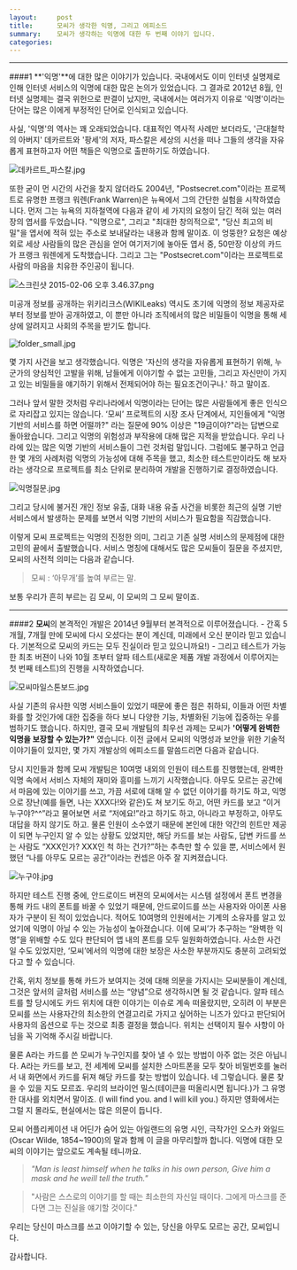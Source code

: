 ```yaml
---
layout:     post
title:      모씨가 생각한 익명, 그리고 에피소드
summary:    모씨가 생각하는 익명에 대한 두 번째 이야기 입니다.
categories:
---
```

----------


###\#1 
**'익명'**에 대한 많은 이야기가 있습니다. 국내에서도 이미 인터넷 실명제로 인해 인터넷 서비스의 익명에 대한 많은 논의가 있었습니다. 그 결과로 2012년 8월, 인터넷 실명제는 결국 위헌으로 판결이 났지만, 국내에서는 여러가지 이유로 '익명'이라는 단어는 많은 이에게 부정적인 단어로 인식되고 있습니다.

사실, '익명'의 역사는 꽤 오래되었습니다. 대표적인 역사적 사례만 보더라도, '근대철학의 아버지' 데카르트와 '팡세'의 저자, 파스칼은 세상의 시선을 떠나 그들의 생각을 자유롭게 표현하고자 어떤 책들은 익명으로 출판하기도 하였습니다.

![](/images/201502/001.jpg "데카르트_파스칼.jpg")
  
또한 굳이 먼 시간의 사건을 찾지 않더라도 2004년, "Postsecret.com"이라는 프로젝트로 유명한 프랭크 워렌(Frank Warren)은 뉴욕에서 그의 간단한 실험을 시작하였습니다. 먼저 그는 뉴욕의 지하철역에 다음과 같이 세 가지의 요청이 담긴 적혀 있는 여러 장의 엽서를 두었습니다. "익명으로", 그리고 "최대한 창의적으로", "당신 최고의 비밀"을 엽서에 적혀 있는 주소로 보내달라는 내용과 함께 말이죠. 이 엉뚱한? 요청은 예상 외로 세상 사람들의 많은 관심을 얻어 여기저기에 놓아둔 엽서 중, 50만장 이상의 카드가 프랭크 워렌에게 도착했습니다. 그리고 그는  "Postsecret.com"이라는 프로젝트로 사람의 마음을 치유한 주인공이 됩니다.

![](/images/201502/002.jpg "스크린샷 2015-02-06 오후 3.46.37.png")
 
미공개 정보를 공개하는 위키리크스(WIKILeaks) 역시도 초기에 익명의 정보 제공자로부터 정보를 받아 공개하였고, 이 뿐만 아니라 조직에서의 많은 비밀들이 익명을 통해 세상에 알려지고 사회의 주목을 받기도 합니다.

![](/images/201502/003.jpg "folder_small.jpg")
 
 
몇 가지 사건을 보고 생각했습니다. 익명은 '자신의 생각을 자유롭게 표현하기 위해, 누군가의 양심적인 고발을 위해, 남들에게 이야기할 수 없는 고민들, 그리고 자신만이 가지고 있는 비밀들을 얘기하기 위해서 전제되어야 하는 필요조건이구나.' 하고 말이죠. 

그러나 앞서 말한 것처럼 우리나라에서 익명이라는 단어는 많은 사람들에게 좋은 인식으로 자리잡고 있지는 않습니다. ‘모씨’ 프로젝트의 시장 조사 단계에서, 지인들에게 "익명 기반의 서비스를 하면 어떨까?" 라는 질문에 90% 이상은 "19금이야?"라는 답변으로 돌아왔습니다. 그리고 익명의 위험성과 부작용에 대해 많은 지적을 받았습니다. 우리 나라에 있는 많은 익명 기반의 서비스들이 그런 것처럼 말입니다. 그럼에도 불구하고 언급한 몇 개의 사례처럼 익명의 가능성에 대해 주목을 했고, 최소한 테스트만이라도 해 보자라는 생각으로 프로젝트를 최소 단위로 분리하여 개발을 진행하기로 결정하였습니다.

![](/images/201502/004.jpg "익명질문.jpg")
 
그리고 당시에 불거진 개인 정보 유출, 대화 내용 유출 사건을 비롯한 최근의 실명 기반 서비스에서 발생하는 문제를 보면서 익명 기반의 서비스가 필요함을 직감했습니다.
 
이렇게 모씨 프로젝트는 익명의 진정한 의미, 그리고 기존 실명 서비스의 문제점에 대한 고민의 끝에서 출발했습니다. 서비스 명칭에 대해서도 많은 모씨들이 질문을 주셨지만, 모씨의 사전적 의미는 다음과 같습니다.

>모씨 : ‘아무개’를 높여 부르는 말.

보통 우리가 흔히 부르는 김 모씨, 이 모씨의 그 모씨 말이죠. 
 


----------


###\#2
**모씨**의 본격적인 개발은 2014년 9월부터 본격적으로 이루어졌습니다. - 간혹 5개월, 7개월 만에 모씨에 다시 오셨다는 분이 계신데, 미래에서 오신 분이라 믿고 있습니다. 기본적으로 모씨의 카드는 모두 진실이라 믿고 있으니까요!) - 그리고 테스트가 가능한 최초 버젼이 나와 10월 초부터 알파 테스트(새로운 제품 개발 과정에서 이루어지는 첫 번째 테스트)의 진행을 시작하였습니다.
 
![](/images/201502/005.jpg "모씨마일스톤보드.jpg")

사실 기존의 유사한 익명 서비스들이 있었기 때문에 좋은 점은 취하되, 이들과 어떤 차별화를 할 것인가에 대한 집중을 하다 보니 다양한 기능, 차별화된 기능에 집중하는 우를 범하기도 했습니다. 하지만, 결국 모씨 개발팀의 최우선 과제는 모씨가 **'어떻게 완벽한 익명을 보장할 수 있는가?"** 였습니다. 이전 글에서 모씨의 익명성과 보안을 위한 기술적 이야기들이 있지만, 몇 가지 개발상의 에피소드를 말씀드리면 다음과 같습니다.
 
당시 지인들과 함께 모씨 개발팀은 10여명 내외의 인원이 테스트를 진행했는데,  완벽한 익명 속에서 서비스 자체의 재미와 흥미를 느끼기 시작했습니다. 아무도 모르는 공간에서 마음에 있는 이야기를 쓰고, 가끔 서로에 대해 알 수 없던 이야기를 하기도 하고, 익명으로 장난(예를 들면, 나는 XXX다!와 같은)도 쳐 보기도 하고, 어떤 카드를 보고 “이거 누구야?^^”라고 물어보면 서로 “저에요!”라고 하기도 하고, 아니라고 부정하고, 아무도 대답을 하지 않기도 하고. 물론 인원이 소수였기 때문에 본인에 대한 약간의 힌트만 제공이 되면 누구인지 알 수 있는 상황도 있었지만, 해당 카드를 보는 사람도, 답변 카드를 쓰는 사람도 “XXX인가? XXX인 척 하는 건가?”하는 추측만 할 수 있을 뿐, 서비스에서 원했던 “나를 아무도 모르는 공간”이라는 컨셉은 아주 잘 지켜졌습니다.
 
![](/images/201502/006.jpg "누구야.jpg")

하지만 테스트 진행 중에, 안드로이드 버젼의 모씨에서는 시스템 설정에서 폰트 변경을 통해 카드 내의 폰트를 바꿀 수 있었기 때문에, 안드로이드를 쓰는 사용자와 아이폰 사용자가 구분이 된 적이 있었습니다. 적어도 10여명의 인원에서는 기계의 소유자를 알고 있었기에 익명이 아닐 수 있는 가능성이 높아졌습니다. 이에 모씨’가 추구하는 “완벽한 익명”을 위배할 수도 있다 판단되어 앱 내의 폰트를 모두 일원화하였습니다. 사소한 사건일 수도 있었지만, ‘모씨’에서의 익명에 대한 보장은 사소한 부분까지도 충분히 고려되었다고 할 수 있습니다.
 
간혹, 위치 정보를 통해 카드가 보여지는 것에 대해 의문을 가지시는 모씨분들이 계신데, 그것은 앞서의 글처럼 서비스를 쓰는 “양념”으로 생각하시면 될 것 같습니다. 알파 테스트를 할 당시에도 카드 위치에 대한 이야기는 이슈로 계속 떠올랐지만, 오히려 이 부분은 모씨를 쓰는 사용자간의 최소한의 연결고리로 가지고 싶어하는 니즈가 있다고 판단되어 사용자의 옵션으로 두는 것으로 최종 결정을 했습니다. 위치는 선택이지 필수 사항이 아님을 꼭 기억해 주시길 바랍니다. 
 
물론 A라는 카드를 쓴 모씨가 누구인지를 찾아 낼 수 있는 방법이 아주 없는 것은 아닙니다.
A라는 카드를 보고, 전 세계에 모씨를 설치한 스마트폰을 모두 찾아 비밀번호를 눌러서 내 화면에서 카드를 뒤져 해당 카드를 찾는 방법이 있습니다. 네 그렇습니다. 물론 찾을 수 있을 지도 모르죠. 우리의 브라이언 밀스(테이큰을 떠올리시면 됩니다.)가 그 유명한 대사를 외치면서 말이죠. (I will find you. and I will kill you.) 하지만 영화에서는 그럴 지 몰라도, 현실에서는 많은 의문이 듭니다.
 

모씨 어플리케이션 내 어딘가 숨어 있는 아일랜드의 유명 시인, 극작가인 오스카 와일드(Oscar Wilde, 1854~1900)의 말과 함께 이 글을 마무리할까 합니다. 익명에 대한 모씨의 이야기는 앞으로도 계속될 테니까요.

>*"Man is least himself when he talks in his own person, Give him a mask and he weill tell the truth."*
 
>"사람은 스스로의 이야기를 할 때는 최소한의 자신일 때이다. 그에게 마스크를 준다면 그는 진실을 얘기할 것이다."
 
우리는 당신이 마스크를 쓰고 이야기할 수 있는, 당신을 아무도 모르는 공간, 모씨입니다. 
 
감사합니다.
 

